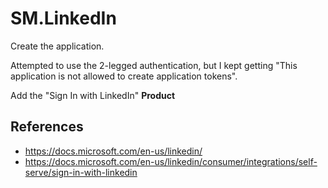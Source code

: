 ﻿# SM.LinkedIn

Create the application.

Attempted to use the 2-legged authentication, but I kept getting "This application is not allowed to create application tokens".

Add the "Sign In with LinkedIn" **Product**

## References

* https://docs.microsoft.com/en-us/linkedin/
* https://docs.microsoft.com/en-us/linkedin/consumer/integrations/self-serve/sign-in-with-linkedin